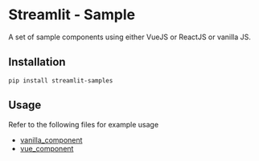 # Streamlit - Sample

A set of sample components using either VueJS or ReactJS or vanilla JS.

## Installation

```
pip install streamlit-samples
```

## Usage

Refer to the following files for example usage
- [vanilla_component](https://github.com/ais-one/favv/blob/master/streamlit/component-template/sample/vanilla_component/__init__.py)
- [vue_component](https://github.com/ais-one/favv/blob/master/streamlit/component-template/sample/vue_component/__init__.py)

